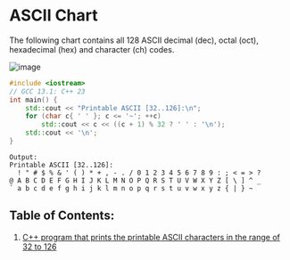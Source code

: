 # ASCII Chart

The following chart contains all 128 ASCII decimal (dec), octal (oct), hexadecimal (hex) and character (ch) codes.

![image](https://github.com/nitishhsinghhh/Tips-and-Tricks-for-Programming-using-Cpp/assets/93253740/f257abee-7cc9-4038-b2ab-61c59c202745)

```CPP
#include <iostream>
// GCC 13.1: C++ 23
int main() {
	std::cout << "Printable ASCII [32..126]:\n";
	for (char c{ ' ' }; c <= '~'; ++c)
		std::cout << c << ((c + 1) % 32 ? ' ' : '\n');
	std::cout << '\n';
}
```
```
Output: 
Printable ASCII [32..126]:
  ! " # $ % & ' ( ) * + , - . / 0 1 2 3 4 5 6 7 8 9 : ; < = > ?
@ A B C D E F G H I J K L M N O P Q R S T U V W X Y Z [ \ ] ^ _
` a b c d e f g h i j k l m n o p q r s t u v w x y z { | } ~
```

## Table of Contents:
1. [C++ program that prints the printable ASCII characters in the range of 32 to 126](https://github.com/nitishhsinghhh/Tips-and-Tricks-for-Programming-using-Cpp/blob/main/ASCII/ASCIIChart/code.cpp)
